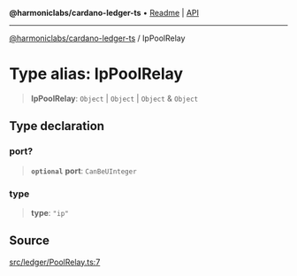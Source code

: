**@harmoniclabs/cardano-ledger-ts** • [Readme](../README.md) \| [API](../globals.md)

***

[@harmoniclabs/cardano-ledger-ts](../README.md) / IpPoolRelay

# Type alias: IpPoolRelay

> **IpPoolRelay**: `Object` \| `Object` \| `Object` & `Object`

## Type declaration

### port?

> **`optional`** **port**: `CanBeUInteger`

### type

> **type**: `"ip"`

## Source

[src/ledger/PoolRelay.ts:7](https://github.com/HarmonicLabs/cardano-ledger-ts/blob/d1659b0/src/ledger/PoolRelay.ts#L7)
